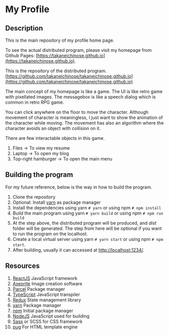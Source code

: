 # My Profile

## Description

This is the main repository of my profile home page.

To see the actual distributed program, please visit my homepage from Github Pages: [https://takaneichinose.github.io](https://takaneichinose.github.io).

This is the repository of the distributed program. [https://github.com/takaneichinose/takaneichinose.github.io](https://github.com/takaneichinose/takaneichinose.github.io)

The main concept of my homepage is like a game. The UI is like retro game with pixellated images. The messagebox is like a speech dialog which is common in retro RPG game.

You can click anywhere on the floor to move the character. Although movement of character is meaningless, I just want to show the animation of the character while moving. The movement has also an algorithm where the character avoids an object with collision on it.

There are few interactable objects in this game.

1. Files -> To view my resume
2. Laptop -> To open my blog
3. Top-right hamburger -> To open the main menu

## Building the program

For my future reference, below is the way in how to build the program.

1. Clone the repository
2. Optional: Install [yarn](https://yarnpkg.com/) as package manager
3. Install the dependencies using yarn ``` # yarn ``` or using npm ``` # npm install ```
4. Build the main program using yarn ``` # yarn build ``` or using npm ``` # npm run build ```
5. At the step above, the distributed program will be produced, and _dist_ folder will be generated. The step from here will be optional if you want to run the program on the localhost.
6. Create a local virtual server using yarn ``` # yarn start ``` or using npm ``` # npm start ```.
7. After building, usually it can accessed at [http://localhost:1234/](http://localhost:1234/).

## Resources

1. [ReactJS](https://reactjs.org/) JavaScript framework
2. [Aseprite](https://www.aseprite.org/) Image creation software
3. [Parcel](https://parceljs.org/) Package manager
4. [TypeScript](https://www.typescriptlang.org/) JavaScript transpiler
5. [Redux](https://redux.js.org/) State management library
6. [yarn](https://yarnpkg.com/) Package manager
7. [npm](https://www.npmjs.com/) Initial package manager
8. [NodeJS](https://nodejs.org/en/) JavaScript used for building
9. [Sass](https://sass-lang.com/) or SCSS for CSS framework
10. [pug](https://pugjs.org/api/getting-started.html) For HTML template engine
